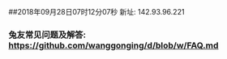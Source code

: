 ##2018年09月28日07时12分07秒 新址: 142.93.96.221
### 兔友常见问题及解答: https://github.com/wanggonging/d/blob/w/FAQ.md
